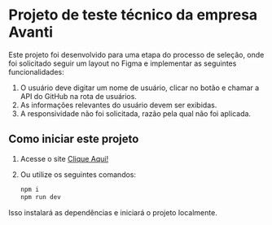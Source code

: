 # Projeto de teste técnico da empresa Avanti

Este projeto foi desenvolvido para uma etapa do processo de seleção, onde foi solicitado seguir um layout no Figma e implementar as seguintes funcionalidades:

1. O usuário deve digitar um nome de usuário, clicar no botão e chamar a API do GitHub na rota de usuários.
2. As informações relevantes do usuário devem ser exibidas.
3. A responsividade não foi solicitada, razão pela qual não foi aplicada.

## Como iniciar este projeto

1. Acesse o site [Clique Aqui!](https://dropperdev.github.io/avanti-github/)
2. Ou utilize os seguintes comandos:

   ```sh
   npm i
   npm run dev
   ```

Isso instalará as dependências e iniciará o projeto localmente.
